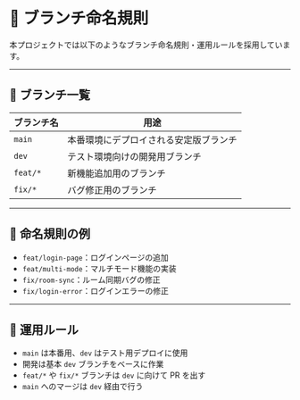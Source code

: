 # 🌿 ブランチ命名規則

本プロジェクトでは以下のようなブランチ命名規則・運用ルールを採用しています。

---

## 📌 ブランチ一覧

| ブランチ名     | 用途                           |
|----------------|--------------------------------|
| `main`         | 本番環境にデプロイされる安定版ブランチ |
| `dev`          | テスト環境向けの開発用ブランチ         |
| `feat/*`       | 新機能追加用のブランチ               |
| `fix/*`        | バグ修正用のブランチ                 |

---

## 📝 命名規則の例

- `feat/login-page`：ログインページの追加
- `feat/multi-mode`：マルチモード機能の実装
- `fix/room-sync`：ルーム同期バグの修正
- `fix/login-error`：ログインエラーの修正

---

## 🚦 運用ルール

- `main` は本番用、`dev` はテスト用デプロイに使用
- 開発は基本 `dev` ブランチをベースに作業
- `feat/*` や `fix/*` ブランチは `dev` に向けて PR を出す
- `main` へのマージは `dev` 経由で行う
